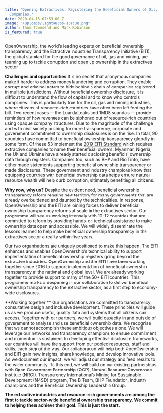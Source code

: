 ```yaml
---
title: 'Opening Extractives: Registering the Beneficial Owners of Oil, Gas and Mining
  Companies.'
date: 2020-04-15 07:53:00 Z
image: "/uploads/lightbulbs-15ec8e.png"
author: Thom Townsend and Mark Robinson
is_featured: true
---
```


OpenOwnership, the world’s leading experts on beneficial ownership transparency, and  the Extractive Industries Transparency Initiative (EITI), the global standard for the good governance of oil, gas and mining, are teaming up to tackle corruption and open up ownership in the extractives sector. 

**Challenges and opportunities**
It is no secret that anonymous companies make it harder to address money laundering and corruption. They enable corrupt and criminal actors to hide behind a chain of companies registered in multiple jurisdictions. Without beneficial ownership disclosure, it is difficult to understand the flow of capital and to know who controls companies. This is particularly true for the oil, gas and mining industries, where citizens of resource-rich countries have often been left footing the bill. Two recent cases -- the LuandaLeaks and 1MDB scandals -- provide reminders of how revenues can be siphoned out of resource-rich countries using opaque company structures. 
Due to the magnitude of the challenge and with civil society pushing for more transparency, corporate and government commitment to ownership disclosures is on the rise. In total, 90 countries have committed to beneficial ownership transparency globally in some form. Of these 53 implement the [2019 EITI Standard](https://eiti.org/document/eiti-standard-2019) which requires extractive companies to name their beneficial owners. Myanmar, Nigeria, the UK and Ukraine have already started disclosing beneficial ownership data through registers. Companies too, such as BHP and Rio Tinto, have either made statements supporting beneficial ownership transparency or made disclosures. These government and industry champions know that equipping countries with beneficial ownership data helps ensure natural resource wealth will help curb corruption, ultimately benefiting all citizens.
 
**Why now, why us?**
Despite the evident need, beneficial ownership transparency reform remains new territory for many governments that are already overburdened and daunted by the technicalities. In response, OpenOwnership and the EITI are joining forces to deliver beneficial ownership transparency reforms at scale in the extractives sector. Our programme will see us working intensely with 10-12 countries that are committed to reform by providing hands-on technical assistance to make ownership data open and accessible. We will widely disseminate the lessons learned to help make beneficial ownership transparency in the extractives sector a reality within five years.

Our two organisations are uniquely positioned to make this happen. The EITI enhances and enables OpenOwnership’s technical ability to support implementation of beneficial ownership registers going beyond the extractive industries. OpenOwnership and the EITI have been working together since 2016 to support implementation of beneficial ownership transparency at the national and global level. We are already working together to provide support to many of the 50+ EITI countries. This programme marks a deepening in our collaboration to deliver beneficial ownership transparency to the extractive sector, as a first step to economy-wide disclosures. 

**Working together **
Our organisations are committed to transparency, consultative design and inclusive development. These principles will guide us as we produce useful, quality data and systems that all citizens can access. Together with our partners, we will build capacity in and outside of government to analyse and use beneficial ownership data.
We recognise that we cannot accomplish these ambitious objectives alone. We will leverage our networks and transparency champions to ensure commitment and momentum is sustained. In developing effective disclosure frameworks, our countries will have the support from our pooled resources, staff and skills, each step of the way. Our collaboration will help both OpenOwnership and EITI gain new insights, share knowledge, and develop innovative tools. 
As we document our impact, we will adjust our strategy and feed results to the wider community. To this end, we will build on our existing partnerships with Open Government Partnership (OGP), Natural Resource Governance Institute (NRGI), Transparency International’s Mining for Sustainable Development (M4SD) program, The B Team, BHP Foundation, industry champions and the Beneficial Ownership Leadership Group.

**The extractive industries and resource-rich governments are among the first to tackle sector-wide beneficial ownership transparency. We commit to helping them achieve their goal. This is just the start.**

